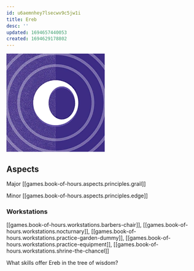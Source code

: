 ```yaml
---
id: u6aemnhey7lsecwv9c5jw1i
title: Ereb
desc: ''
updated: 1694657440053
created: 1694629178802
---
```

![Ereb](assets/icon-ereb.png)

## Aspects

Major [[games.book-of-hours.aspects.principles.grail]]

Minor [[games.book-of-hours.aspects.principles.edge]]

### Workstations

[[games.book-of-hours.workstations.barbers-chair]], [[games.book-of-hours.workstations.nocturnary]], [[games.book-of-hours.workstations.practice-garden-dummy]], [[games.book-of-hours.workstations.practice-equipment]], [[games.book-of-hours.workstations.shrine-the-chancel]]  

What skills offer Ereb in the tree of wisdom?

